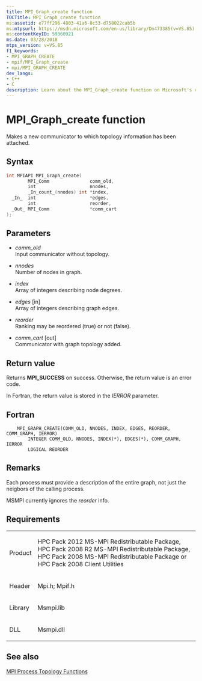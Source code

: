 ```yaml
---
title: MPI_Graph_create function
TOCTitle: MPI_Graph_create function
ms:assetid: e77ff296-4803-41a6-8c53-d758022cab5b
ms:mtpsurl: https://msdn.microsoft.com/en-us/library/Dn473385(v=VS.85)
ms:contentKeyID: 59360921
ms.date: 03/28/2018
mtps_version: v=VS.85
f1_keywords:
- MPI_GRAPH_CREATE
- mpif/MPI_Graph_create
- mpi/MPI_GRAPH_CREATE
dev_langs:
- C++
- C
description: Learn about the MPI_Graph_create function on Microsoft's official site. Understand its syntax, parameters, return values, and usage in MPI Process Topology Functions.
---
```


# MPI\_Graph\_create function

Makes a new communicator to which topology information has been attached.

## Syntax

``` c++
int MPIAPI MPI_Graph_create(
        MPI_Comm               comm_old,
        int                    nnodes,
        _In_count_(nnodes) int *index,
  _In_  int                    *edges,
        int                    reorder,
  _Out_ MPI_Comm               *comm_cart
);
```

## Parameters

  - *comm\_old*  
    Input communicator without topology.

  - *nnodes*  
    Number of nodes in graph.

  - *index*  
    Array of integers describing node degrees.

  - *edges* \[in\]  
    Array of integers describing graph edges.

  - *reorder*  
    Ranking may be reordered (true) or not (false).

  - *comm\_cart* \[out\]  
    Communicator with graph topology added.

## Return value

Returns **MPI\_SUCCESS** on success. Otherwise, the return value is an error code.

In Fortran, the return value is stored in the *IERROR* parameter.

## Fortran

``` FORTRAN
    MPI_GRAPH_CREATE(COMM_OLD, NNODES, INDEX, EDGES, REORDER, COMM_GRAPH, IERROR)
        INTEGER COMM_OLD, NNODES, INDEX(*), EDGES(*), COMM_GRAPH, IERROR
        LOGICAL REORDER
```

## Remarks

Each process must provide a description of the entire graph, not just the neigbors of the calling process.

MSMPI currently ignores the *reorder* info.

## Requirements

<table>
<colgroup>
<col  />
<col  />
</colgroup>
<tbody>
<tr class="odd">
<td><p>Product</p></td>
<td><p>HPC Pack 2012 MS-MPI Redistributable Package, HPC Pack 2008 R2 MS-MPI Redistributable Package, HPC Pack 2008 MS-MPI Redistributable Package or HPC Pack 2008 Client Utilities</p></td>
</tr>
<tr class="even">
<td><p>Header</p></td>
<td>Mpi.h;
Mpif.h</td>
</tr>
<tr class="odd">
<td><p>Library</p></td>
<td>Msmpi.lib</td>
</tr>
<tr class="even">
<td><p>DLL</p></td>
<td>Msmpi.dll</td>
</tr>
</tbody>
</table>


## See also

[MPI Process Topology Functions](mpi-process-topology-functions.md)

